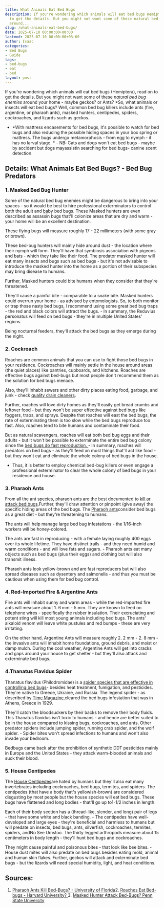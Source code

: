```yaml
---
title: What Animals Eat Bed Bugs
description: If you're wondering which animals will eat bed bugs Hemiptera, read on
  to get the details. But you might not want some of these natural bed bug enemies
  around...
slug: /what-animals-eat-bed-bugs/
date: 2025-07-10 00:00:00+00:00
lastmod: 2025-07-10 00:00:00+03:00
author: Isaac
categories:
- Bed Bugs
- Guide
tags:
- bed-bugs
- eat
- bed
layout: post
---
```

If you're wondering which animals will eat bed bugs (Hemiptera), read on to get the details. But you might not want some of these *natural bed bug enemies* around your home - maybe geckos? or Ants? *So, what animals or insects will eat bed bugs? Well, common bed bug killers include ants (fire, argentine, or pharaoh ants), masked hunters, centipedes, spiders, cockroaches, and lizards such as geckos.

* *With mattress encasements for bed bugs, it's possible to watch for bed bugs and also reducing the possible hiding spaces in your box spring or mattress. The bugs undergo metamorphosis - from egg to nymph - it has no larval stage. * - NB: Cats and dogs won't eat bed bugs - maybe by accident but dogs mayassistin searching for bed bugs- canine scent detection.

##  Details: What Animals Eat Bed Bugs? - Bed Bug Predators

###  1. Masked Bed Bug Hunter

Some of the natural bed bug enemies might be dangerous to bring into your spaces - so it would be best to hire professional exterminators to control both the adult and [ba](https://pestpolicy.com/baby-[bed-bugs](https://pestpolicy.com/what-eats-bed-bugs/)/)by bed bugs. These Masked hunters are even described as assassin bugs that'll colonize areas that are dry and warm - your home will be an excellent destination.

These flying bugs will measure roughly 17 - 22 millimeters (with some gray or brown).

These bed-bug hunters will mainly hide around dust - the location where their nymph will form. They'll have that symbiosis association with pigeons and bats - which they take like their food. The predator masked hunter will eat many insects and bugs such as bed bugs - but it's not advisable to introduce the masked hunter into the home as a portion of their subspecies may bring disease to humans.

Further, Masked hunters could bite humans when they consider that they're threatened.

They'll cause a painful bite - comparable to a snake bite. Masked hunters could overrun your home - as advised by entomologists. So, to both monitor or trap those nasty bed bugs, I recommend using some great bed bug traps - the red and black colors will attract the bugs. - In summary, the Reduvius personatus will feed on bed bugs - they're in multiple United States' regions.

Being nocturnal feeders, they'll attack the bed bugs as they emerge during the night.

###  2. Cockroach

Roaches are common animals that you can use to fight those bed bugs in your residence. Cockroaches will mainly settle in the house around areas (the quiet places) like pantries, cupboards, and kitchens. Roaches are effective bugs against bed-bugs but most people don't recommend them as the solution for bed bugs menace.

Also, they'll inhabit sewers and other dirty places eating food, garbage, and junk - check [quality drain cleaners](https://pestpolicy.com/best-drain-cleaner//).

Further, roaches will love dirty homes as they'll easily get bread crumbs and leftover food - but they won't be super effective against bed bugs like foggers, traps, and sprays. Despite that roaches will east the bed bugs, the rate of exterminating them is too slow while the bed bugs reproduce too fast. Also, roaches tend to bite humans and contaminate their food.

But as natural scavengers, roaches will eat both bed bug eggs and their adults - but it won't be possible to exterminate the entire bed bug colony since the [bed bugs do fast reproduction. ](https://www.terminix.com/blog/bug-facts/how-fast-do-bed-bugs-spread/)- In summary, roaches will predators on bed bugs - as they'll feed on most things that'll act like food - but they won't eat and eliminate the whole colony of bed bugs in the house.

- Thus, it is better to employ chemical bed-bug killers or even engage a professional exterminator to clear the whole colony of bed bugs in your residence and house.

###  3. Pharaoh Ants

From all the ant species, pharaoh ants are the best documented to [kill or attack bed bugs](https://pestpolicy.com/do-ants-kill-bed-bugs/).Further, they'll draw attention or pinpoint (give away) the specific hiding areas of the bed bugs. The [Pharaoh ants](https://en.wikipedia.org/wiki/Pharaoh_ant)consider bed bugs as a great diet - but they're threatening to humans.

The ants will help manage large bed bug infestations - the 1/16-inch workers will be honey-colored.

The ants are fast in reproducing - with a female laying roughly 400 eggs over its whole lifetime. They have distinct trails - and they need humid and warm conditions - and will love fats and sugars. - Pharaoh ants eat many objects such as bed bugs (plus their eggs) and clothing but will also transmit illness.

Pharaoh ants look yellow-brown and are fast reproducers but will also spread diseases such as dysentery and salmonella - and thus you must be cautious when using them for bed bug control.

###  4. Red-Imported Fire & Argentine Ants

Fire ants will inhabit sunny and warm areas - while the red-imported fire ants will measure about 1. 6 mm - 5 mm. They are known to feed on telephone wires - specifically the rubber insulation. Their excruciating and potent sting will kill most young animals including bed bugs. The ants' alkaloid venom will leave white pustules and red bumps - these are very irritating.

On the other hand, Argentine Ants will measure roughly 2. 2 mm - 2. 8 mm - the invasive ants will inhabit home foundations, ground debris, and moist or damp mulch. During the cool weather, Argentine Ants will get into cracks and gaps around your house to get shelter - but they'll also attack and exterminate bed bugs.

###  4.Thanatus Flavidus Spider

Thanatus flavidus (Philodromidae) is a [spider species that are effective in controlling bed bugs](https://pestpolicy.com/do-spiders-eat-bed-bugs/)- besides heat treatment, fumigation, and pesticides. They're native to Greece, Ukraine, and Russia. The legend spider - as described by [Time Magazine](http://content.time.com/time/magazine/article/0,9171,737831,00.html),cleared the bed bugs infestation that was in Athens, Greece in 1929.

They'll catch the bloodsuckers by their backs to remove their body fluids. This Thanatus flavidus isn't toxic to humans - and hence are better suited to be in the house compared to kissing bugs, cockroaches, and ants. Other predator spiders include jumping spider, running crab spider, and the wolf spider. - Spider bites won't spread infections to humans and won't also invade your bedroom.

Bedbugs came back after the prohibition of synthetic DDT pesticides mainly in Europe and the United States - they attack warm-blooded animals and suck their blood.

###  5. House Centipedes

The [House Centipedes](https://en.wikipedia.org/wiki/Scutigera_coleoptrata)are hated by humans but they'll also eat many invertebrates including cockroaches, bed bugs, termites, and spiders. The centipedes (that have a body that's yellowish-brown) are considered disgusting by most people but the house species will eat bed bugs. These bugs have flattened and long bodies - that'll go up to1-1/2 inches in length.

Each of their body section has a (thread-like, slender, and long) pair of legs - that have some white and black banding. - The centipedes have well-developed and large eyes - they're beneficial and harmless to humans but will predate on insects, bed bugs, ants, silverfish, cockroaches, termites, spiders, andNo See Umstoo. The thirty legged arthropods measure about 15 centimeters in body length - they'll hunt bed bugs and cockroaches.

They might cause painful and poisonous bites - that look like bee bites. - House dust mites will also predate on bed bugs besides eating mold, animal and human skin flakes. Further, geckos will attack and exterminate bed bugs - but the lizards will need special humidity, light, and heat conditions.

##  Sources:

1. [Pharaoh Ants Kill Bed-Bugs? - University of Florida](http://entnemdept.ufl.edu/creatures/urban/ants/pharaoh_ant.htm)2. [Roaches Eat Bed-bugs - Harvard University? ](http://adsabs.harvard.edu/abs/1930Natur.125..858G)3. [Masked Hunter Attack Bed-Bugs? Penn State University](http://ento.psu.edu/extension/factsheets/masked-hunter)
